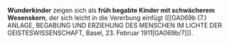 
**Wunderkinder** zeigen sich als **früh begabte Kinder mit schwächerem Wesenskern**, der sich leicht in die Vererbung einfügt ([[GA069b (7.) ANLAGE, BEGABUNG UND ERZIEHUNG DES MENSCHEN IM LICHTE DER GEISTESWISSENSCHAFT, Basel, 23. Februar 1911|GA069b/7]]).
